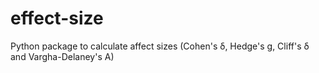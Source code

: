 # effect-size
Python package to calculate affect sizes (Cohen's δ, Hedge's g, Cliff's δ and Vargha-Delaney's A)
